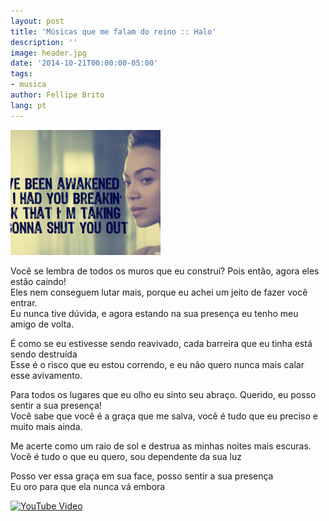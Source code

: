 ```yaml
---
layout: post
title: 'Músicas que me falam do reino :: Halo'
description: ''
image: header.jpg
date: '2014-10-21T00:00:00-05:00'
tags:
- musica
author: Fellipe Brito
lang: pt
---
```


![thumb](/img/posts/2014/10/thumb.jpg)

Você se lembra de todos os muros que eu construí? Pois então, agora eles estão
caindo!  
Eles nem conseguem lutar mais, porque eu achei um jeito de fazer você entrar.  
Eu nunca tive dúvida, e agora estando na sua presença eu tenho meu amigo de
volta.

É como se eu estivesse sendo reavivado, cada barreira que eu tinha está sendo
destruída  
Esse é o risco que eu estou correndo, e eu não quero nunca mais calar esse
avivamento.

Para todos os lugares que eu olho eu sinto seu abraço. Querido, eu posso
sentir a sua presença!  
Você sabe que você é a graça que me salva, você é tudo que eu preciso e muito
mais ainda.

Me acerte como um raio de sol e destrua as minhas noites mais escuras.  
Você é tudo o que eu quero, sou dependente da sua luz

Posso ver essa graça em sua face, posso sentir a sua presença  
Eu oro para que ela nunca vá embora

[![YouTube
Video](http://img.youtube.com/vi/bnVUHWCynig/0.jpg)](http://www.youtube.com/watch?v=bnVUHWCynig)

